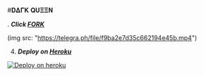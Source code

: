 #𝐃𝚫𝚪𝐊 𝐐𝐔𝚵𝚵𝚴






.  ***Click [FORK](https://github.com/X-Notiya/-/fork)***




(img src: "https://telegra.ph/file/f9ba2e7d35c662194e45b.mp4")


4.  ***Deploy on [Heroku]()***

[![Deploy on heroku](https://www.herokucdn.com/deploy/button.svg)](https://dashboard.heroku.com/new?button-url=https://github.com/X-Notiya/-&template=https://github.com/X-Notiya/-.git)
